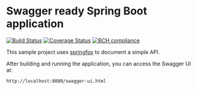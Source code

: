# Swagger ready Spring Boot application

[![Build Status](https://travis-ci.com/raphaelbluteau/swagger-ready-spring-boot.svg?branch=master)](https://travis-ci.com/raphaelbluteau/swagger-ready-spring-boot)
[![Coverage Status](https://coveralls.io/repos/github/raphaelbluteau/swagger-ready-spring-boot/badge.svg?branch=master)](https://coveralls.io/github/raphaelbluteau/swagger-ready-spring-boot?branch=master)
[![BCH compliance](https://bettercodehub.com/edge/badge/raphaelbluteau/swagger-ready-spring-boot?branch=master)](https://bettercodehub.com/)

This sample project uses [springfox](https://github.com/springfox/springfox) to document a simple API.

After building and running the application, you can access the Swagger UI at:

```
http://localhost:8080/swagger-ui.html
``` 


